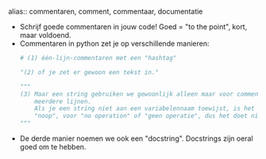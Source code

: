 alias:: commentaren, comment, commentaar, documentatie

- Schrijf goede commentaren in jouw code! Goed = "to the point", kort, maar voldoend.
- Commentaren in python zet je op verschillende manieren:
  ```python
  # (1) één-lijn-commentaren met een "hashtag"
  
  "(2) of je zet er gewoon een tekst in."
  
  """
  (3) Maar een string gebruiken we gewoonlijk alleen maar voor commentaren over
      meerdere lijnen.
      Als je een string niet aan een variabelennaam toewijst, is het een 
      "noop", voor "no operation" of "geen operatie", dus het doet niets.
  """
  ```
- De derde manier noemen we ook een "docstring". Docstrings zijn oeral goed om te hebben.
